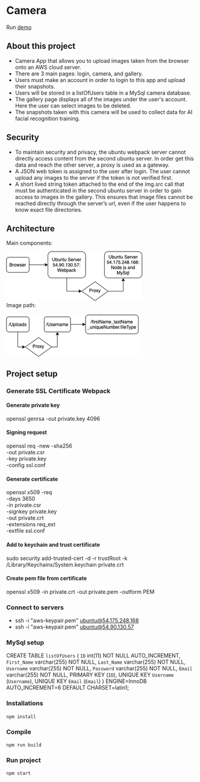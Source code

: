 # Camera
Run [demo](https://54.90.130.57/#/)  
## About this project
* Camera App that allows you to upload images taken from the browser onto an AWS cloud server. 
* There are 3 main pages: login, camera, and gallery.
* Users must make an account in order to login to this app and upload their snapshots.
* Users will be stored in a listOfUsers table in a MySql camera database.
* The gallery page displays all of the images under the user's account. Here the user can select images to be deleted.
* The snapshots taken with this camera will be used to collect data for AI facial recognition training.
## Security
* To maintain security and privacy, the ubuntu webpack server cannot directly access content from the second ubuntu server. In order get this data and reach the other server, a proxy is used as a gateway.
* A JSON web token is assigned to the user after login. The user cannot upload any images to the server if the token is not verified first.
* A short lived string token attached to the end of the img.src call that must be authenticated in the second ubuntu server in order to gain access to images in the gallery. This ensures that image files cannot be reached directly through the server’s url, even if the user happens to know exact file directories. 

## Architecture
Main components:  
  
![Diagram](https://github.com/maggiezhou06/camera/blob/master/ubuntu_webpack_server/architecture.png)  
Image path:  
  
![Diagram](https://github.com/maggiezhou06/camera/blob/master/ubuntu_webpack_server/image_path.png)


## Project setup

### Generate SSL Certificate Webpack
#### Generate private key
openssl genrsa -out private.key 4096
#### Signing request
openssl req -new -sha256 \
    -out private.csr \
    -key private.key \
    -config ssl.conf 
#### Generate certificate
openssl x509 -req \
    -days 3650 \
    -in private.csr \
    -signkey private.key \
    -out private.crt \
    -extensions req_ext \
    -extfile ssl.conf
#### Add to keychain and trust certificate
sudo security add-trusted-cert -d -r trustRoot -k /Library/Keychains/System.keychain private.crt
#### Create pem file from certificate
openssl x509 -in private.crt -out private.pem -outform PEM

### Connect to servers
* ssh -i "aws-keypair.pem" ubuntu@54.175.248.168
* ssh -i "aws-keypair.pem" ubuntu@54.90.130.57

### MySql setup
CREATE TABLE `listOfUsers` (
  `ID` int(11) NOT NULL AUTO_INCREMENT,
  `First_Name` varchar(255) NOT NULL,
  `Last_Name` varchar(255) NOT NULL,
  `Username` varchar(255) NOT NULL,
  `Password` varchar(255) NOT NULL,
  `Email` varchar(255) NOT NULL,
  PRIMARY KEY (`ID`),
  UNIQUE KEY `Username` (`Username`),
  UNIQUE KEY `Email` (`Email`)
) ENGINE=InnoDB AUTO_INCREMENT=6 DEFAULT CHARSET=latin1;

### Installations
```
npm install
```
### Compile
```
npm run build
```
### Run project
```
npm start
```
